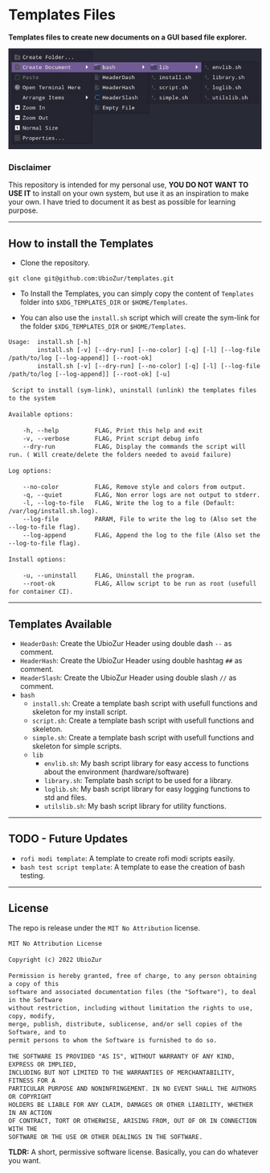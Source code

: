 # Templates Files

**Templates files to create new documents on a GUI based file explorer.**

<p align="center">
<img src="https://raw.githubusercontent.com/UbioZur/templates/master/screenshots/right_click_menu.jpg" alt="Screenshot of the New Document menu on Thunar" title="Right Click menu example" />
</p>

### Disclaimer

This repository is intended for my personal use, **YOU DO NOT WANT TO USE IT** to install on your own system, but use it as an inspiration to make your own. I have tried to document it as best as possible for learning purpose.

---

## How to install the Templates

* Clone the repository.

````
git clone git@github.com:UbioZur/templates.git
````

* To Install the Templates, you can simply copy the content of `Templates` folder into `$XDG_TEMPLATES_DIR` or `$HOME/Templates`.

* You can also use the `install.sh` script which will create the sym-link for the folder `$XDG_TEMPLATES_DIR` or `$HOME/Templates`.

````
Usage:  install.sh [-h]
        install.sh [-v] [--dry-run] [--no-color] [-q] [-l] [--log-file /path/to/log [--log-append]] [--root-ok]
        install.sh [-v] [--dry-run] [--no-color] [-q] [-l] [--log-file /path/to/log [--log-append]] [--root-ok] [-u]

 Script to install (sym-link), uninstall (unlink) the templates files to the system

Available options:

    -h, --help          FLAG, Print this help and exit
    -v, --verbose       FLAG, Print script debug info
    --dry-run           FLAG, Display the commands the script will run. ( Will create/delete the folders needed to avoid failure)

Log options:

    --no-color          FLAG, Remove style and colors from output.
    -q, --quiet         FLAG, Non error logs are not output to stderr.
    -l, --log-to-file   FLAG, Write the log to a file (Default: /var/log/install.sh.log).
    --log-file          PARAM, File to write the log to (Also set the --log-to-file flag).
    --log-append        FLAG, Append the log to the file (Also set the --log-to-file flag).

Install options:

    -u, --uninstall     FLAG, Uninstall the program.
    --root-ok           FLAG, Allow script to be run as root (usefull for container CI).
````

---

## Templates Available

* `HeaderDash`: Create the UbioZur Header using double dash `--` as comment.
* `HeaderHash`: Create the UbioZur Header using double hashtag `##` as comment.
* `HeaderSlash`: Create the UbioZur Header using double slash `//` as comment.
* `bash`
    * `install.sh`: Create a template bash script with usefull functions and skeleton for my install script.
    * `script.sh`: Create a template bash script with usefull functions and skeleton.
    * `simple.sh`: Create a template bash script with usefull functions and skeleton for simple scripts.
    * `lib`
        * `envlib.sh`: My bash script library for easy access to functions about the environment (hardware/software)
        * `library.sh`: Template bash script to be used for a library.
        * `loglib.sh`: My bash script library for easy logging functions to std and files.
        * `utilslib.sh`: My bash script library for utility functions.

---

## TODO - Future Updates

* `rofi modi template`: A template to create rofi modi scripts easily.
* `bash test script template`: A template to ease the creation of bash testing.

---

## License

The repo is release under the `MIT No Attribution` license.

````
MIT No Attribution License

Copyright (c) 2022 UbioZur

Permission is hereby granted, free of charge, to any person obtaining a copy of this
software and associated documentation files (the "Software"), to deal in the Software
without restriction, including without limitation the rights to use, copy, modify,
merge, publish, distribute, sublicense, and/or sell copies of the Software, and to
permit persons to whom the Software is furnished to do so.

THE SOFTWARE IS PROVIDED "AS IS", WITHOUT WARRANTY OF ANY KIND, EXPRESS OR IMPLIED,
INCLUDING BUT NOT LIMITED TO THE WARRANTIES OF MERCHANTABILITY, FITNESS FOR A
PARTICULAR PURPOSE AND NONINFRINGEMENT. IN NO EVENT SHALL THE AUTHORS OR COPYRIGHT
HOLDERS BE LIABLE FOR ANY CLAIM, DAMAGES OR OTHER LIABILITY, WHETHER IN AN ACTION
OF CONTRACT, TORT OR OTHERWISE, ARISING FROM, OUT OF OR IN CONNECTION WITH THE
SOFTWARE OR THE USE OR OTHER DEALINGS IN THE SOFTWARE.
````

**TLDR:** A short, permissive software license. Basically, you can do whatever you want.
